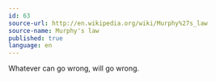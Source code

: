 ```yaml
---
id: 63
source-url: http://en.wikipedia.org/wiki/Murphy%27s_law
source-name: Murphy's law
published: true
language: en
---
```

Whatever can go wrong, will go wrong.
